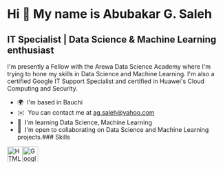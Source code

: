 Hi 👋 My name is Abubakar G. Saleh
==================================

IT Specialist | Data Science & Machine Learning enthusiast
----------------------------------------------------------

I'm presently a Fellow with the Arewa Data Science Academy where I'm trying to hone my skills in Data Science and Machine Learning. I'm also a certified Google IT Support Specialist and certified in Huawei's Cloud Computing and Security.

*   🌍  I'm based in Bauchi
*   ✉️  You can contact me at [ag.saleh@yahoo.com](mailto:ag.saleh@yahoo.com)
*   🧠  I'm learning Data Science, Machine Learning
*   🤝  I'm open to collaborating on Data Science and Machine Learning projects.### Skills 
<p align="left">
<a href="https://developer.mozilla.org/en-US/docs/Glossary/HTML5" target="_blank" rel="noreferrer"><img src="https://raw.githubusercontent.com/danielcranney/readme-generator/main/public/icons/skills/html5-colored.svg" width="36" height="36" alt="HTML5" /></a><a href="https://cloud.google.com/" target="_blank" rel="noreferrer"><img src="https://raw.githubusercontent.com/danielcranney/readme-generator/main/public/icons/skills/googlecloud-colored.svg" width="36" height="36" alt="Google Cloud" /></a>
